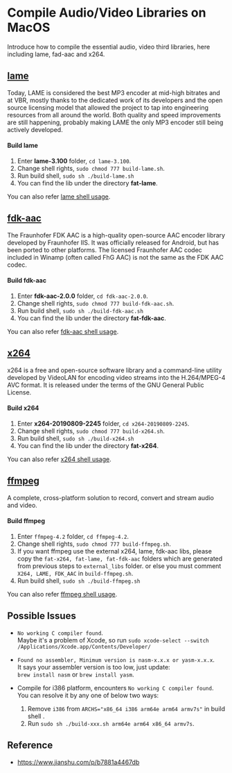 # Compile Audio/Video Libraries on MacOS
Introduce how to compile the essential audio, video third libraries, here including lame, fad-aac and x264.

## [lame](http://lame.sourceforge.net/download.php)

Today, LAME is considered the best MP3 encoder at mid-high bitrates and at VBR, mostly thanks to the dedicated work of its developers and the open source licensing model that allowed the project to tap into engineering resources from all around the world. Both quality and speed improvements are still happening, probably making LAME the only MP3 encoder still being actively developed.

#### Build lame  

1. Enter **lame-3.100** folder, `cd lame-3.100`.
2. Change shell rights, `sudo chmod 777 build-lame.sh`.
3. Run build shell, `sudo sh ./build-lame.sh` 
4. You can find the lib under the directory **fat-lame**. 

You can also refer [lame shell usage](https://github.com/masterav/CompileAVLibs/blob/master/lame-3.100/README.md).


## [fdk-aac](https://sourceforge.net/projects/opencore-amr/files/fdk-aac/)

The Fraunhofer FDK AAC is a high-quality open-source AAC encoder library developed by Fraunhofer IIS. It was officially released for Android, but has been ported to other platforms. The licensed Fraunhofer AAC codec included in Winamp (often called FhG AAC) is not the same as the FDK AAC codec.

#### Build fdk-aac  

1. Enter **fdk-aac-2.0.0** folder, `cd fdk-aac-2.0.0`.
2. Change shell rights, `sudo chmod 777 build-fdk-aac.sh`.
3. Run build shell, `sudo sh ./build-fdk-aac.sh` 
4. You can find the lib under the directory **fat-fdk-aac**.

You can also refer [fdk-aac shell usage](https://github.com/masterav/CompileAVLibs/blob/master/fdk-aac-2.0.0/README.md).

## [x264](https://www.videolan.org/developers/x264.html)

x264 is a free and open-source software library and a command-line utility developed by VideoLAN for encoding video streams into the H.264/MPEG-4 AVC format. It is released under the terms of the GNU General Public License.

#### Build x264  

1. Enter **x264-20190809-2245** folder, `cd x264-20190809-2245`.
2. Change shell rights, `sudo chmod 777 build-x264.sh`.
3. Run build shell, `sudo sh ./build-x264.sh` 
4. You can find the lib under the directory **fat-x264**.

You can also refer [x264 shell usage](https://github.com/masterav/CompileAVLibs/blob/master/x264-20190809-2245/README.md).

## [ffmpeg](https://ffmpeg.org)

A complete, cross-platform solution to record, convert and stream audio and video.

#### Build ffmpeg

1. Enter `ffmpeg-4.2` folder, `cd ffmpeg-4.2`.
2. Change shell rights, `sudo chmod 777 build-ffmpeg.sh`.
3. If you want ffmpeg use the external x264, lame, fdk-aac libs, please copy the `fat-x264, fat-lame, fat-fdk-aac` folders which are generated from previous steps to `external_libs` folder. or else you must comment `X264, LAME, FDK_AAC` in `build-ffmpeg.sh`.
4. Run build shell, `sudo sh ./build-ffmpeg.sh` 

You can also refer [ffmpeg shell usage](https://github.com/masterav/CompileAVLibs/blob/master/ffmpeg-4.2/README.md).


## Possible Issues

- `No working C compiler found`.  
  Maybe it's a problem of Xcode, so run `sudo xcode-select --switch /Applications/Xcode.app/Contents/Developer/`
  
- `Found no assembler, Minimum version is nasm-x.x.x or yasm-x.x.x`.  
  It says your assembler version is too low, just update:  
  `brew install nasm` or `brew install yasm`.
  
- Compile for i386 platform, encounters `No working C compiler found`.  
  You can resolve it by any one of below two ways:
  1. Remove `i386` from `ARCHS="x86_64 i386 arm64e arm64 armv7s"` in build shell .
  2. Run `sudo sh ./build-xxx.sh arm64e arm64 x86_64 armv7s`.

  
## Reference

- https://www.jianshu.com/p/b7881a4467db

